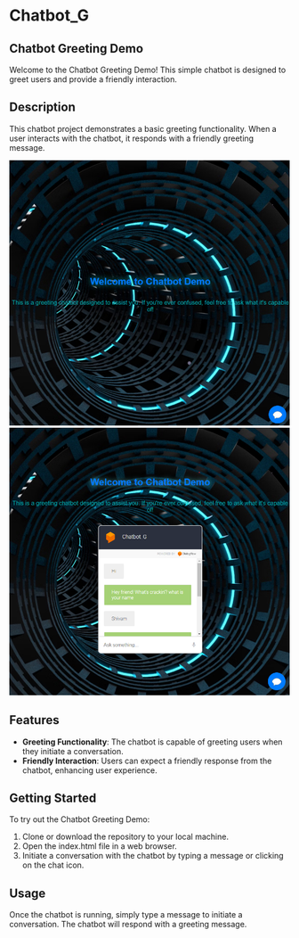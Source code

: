 # Chatbot_G

## Chatbot Greeting Demo
Welcome to the Chatbot Greeting Demo! This simple chatbot is designed to greet users and provide a friendly interaction.

## Description

This chatbot project demonstrates a basic greeting functionality. When a user interacts with the chatbot, it responds with a friendly greeting message.

![Chatbot Greeting](https://github.com/shavybachata/Greeting_ChatBot/blob/main/img1.png?raw=true)
![Chatbot Greeting](https://github.com/shavybachata/Greeting_ChatBot/blob/main/img2.png?raw=true)

## Features

- **Greeting Functionality**: The chatbot is capable of greeting users when they initiate a conversation.
- **Friendly Interaction**: Users can expect a friendly response from the chatbot, enhancing user experience.

## Getting Started

To try out the Chatbot Greeting Demo:

1. Clone or download the repository to your local machine.
2. Open the index.html file in a web browser.
3. Initiate a conversation with the chatbot by typing a message or clicking on the chat icon.

## Usage

Once the chatbot is running, simply type a message to initiate a conversation. The chatbot will respond with a greeting message.



